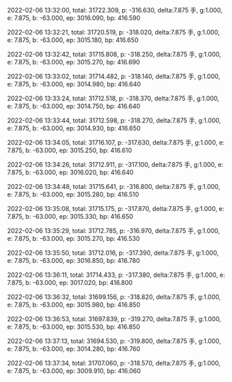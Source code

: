 2022-02-06 13:32:00, total: 31722.309, p: -316.630, delta:7.875 手, g:1.000, e: 7.875, b: -63.000, ep: 3016.090, bp: 416.590

2022-02-06 13:32:21, total: 31720.519, p: -318.020, delta:7.875 手, g:1.000, e: 7.875, b: -63.000, ep: 3015.180, bp: 416.650

2022-02-06 13:32:42, total: 31715.808, p: -318.250, delta:7.875 手, g:1.000, e: 7.875, b: -63.000, ep: 3015.270, bp: 416.690

2022-02-06 13:33:02, total: 31714.482, p: -318.140, delta:7.875 手, g:1.000, e: 7.875, b: -63.000, ep: 3014.980, bp: 416.640

2022-02-06 13:33:24, total: 31712.518, p: -318.370, delta:7.875 手, g:1.000, e: 7.875, b: -63.000, ep: 3014.750, bp: 416.640

2022-02-06 13:33:44, total: 31712.598, p: -318.270, delta:7.875 手, g:1.000, e: 7.875, b: -63.000, ep: 3014.930, bp: 416.650

2022-02-06 13:34:05, total: 31716.107, p: -317.630, delta:7.875 手, g:1.000, e: 7.875, b: -63.000, ep: 3015.250, bp: 416.610

2022-02-06 13:34:26, total: 31712.911, p: -317.100, delta:7.875 手, g:1.000, e: 7.875, b: -63.000, ep: 3016.020, bp: 416.640

2022-02-06 13:34:48, total: 31715.641, p: -316.800, delta:7.875 手, g:1.000, e: 7.875, b: -63.000, ep: 3015.280, bp: 416.510

2022-02-06 13:35:08, total: 31715.175, p: -317.870, delta:7.875 手, g:1.000, e: 7.875, b: -63.000, ep: 3015.330, bp: 416.650

2022-02-06 13:35:29, total: 31712.785, p: -316.970, delta:7.875 手, g:1.000, e: 7.875, b: -63.000, ep: 3015.270, bp: 416.530

2022-02-06 13:35:50, total: 31712.016, p: -317.390, delta:7.875 手, g:1.000, e: 7.875, b: -63.000, ep: 3016.850, bp: 416.780

2022-02-06 13:36:11, total: 31714.433, p: -317.380, delta:7.875 手, g:1.000, e: 7.875, b: -63.000, ep: 3017.020, bp: 416.800

2022-02-06 13:36:32, total: 31699.156, p: -318.820, delta:7.875 手, g:1.000, e: 7.875, b: -63.000, ep: 3015.980, bp: 416.850

2022-02-06 13:36:53, total: 31697.839, p: -319.270, delta:7.875 手, g:1.000, e: 7.875, b: -63.000, ep: 3015.530, bp: 416.850

2022-02-06 13:37:13, total: 31694.530, p: -319.800, delta:7.875 手, g:1.000, e: 7.875, b: -63.000, ep: 3014.280, bp: 416.760

2022-02-06 13:37:34, total: 31707.060, p: -318.570, delta:7.875 手, g:1.000, e: 7.875, b: -63.000, ep: 3009.910, bp: 416.060